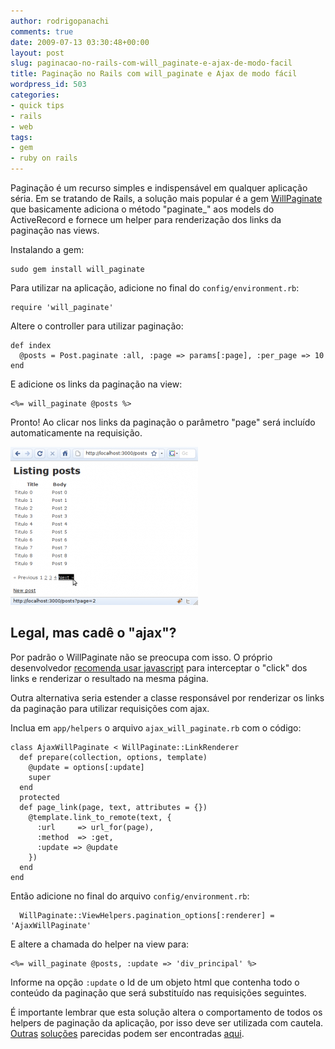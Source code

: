 ```yaml
---
author: rodrigopanachi
comments: true
date: 2009-07-13 03:30:48+00:00
layout: post
slug: paginacao-no-rails-com-will_paginate-e-ajax-de-modo-facil
title: Paginação no Rails com will_paginate e Ajax de modo fácil
wordpress_id: 503
categories:
- quick tips
- rails
- web
tags:
- gem
- ruby on rails
---
```


Paginação é um recurso simples e indispensável em qualquer aplicação séria. Em se tratando de Rails, a solução mais popular é a gem [WillPaginate](http://github.com/mislav/will_paginate/tree/master) que basicamente adiciona o método "paginate_" aos models do ActiveRecord e fornece um helper para renderização dos links da paginação nas views.

Instalando a gem:

    
    sudo gem install will_paginate


Para utilizar na aplicação, adicione no final do `config/environment.rb`:

    
    require 'will_paginate'


Altere o controller para utilizar paginação:

    
    def index
      @posts = Post.paginate :all, :page => params[:page], :per_page => 10
    end


E adicione os links da paginação na view:

    
    <%= will_paginate @posts %>


Pronto! Ao clicar nos links da paginação o parâmetro "page" será incluído automaticamente na requisição.

[![](/images/uploads/2009/07/posts-300x253.png)](/images/uploads/2009/07/posts.png)


## Legal, mas cadê o "ajax"?


Por padrão o WillPaginate não se preocupa com isso. O próprio desenvolvedor [recomenda usar javascript](http://wiki.github.com/mislav/will_paginate/ajax-pagination) para interceptar o "click" dos links e renderizar o resultado na mesma página.

Outra alternativa seria estender a classe responsável por renderizar os links da paginação para utilizar requisições com ajax.

Inclua em `app/helpers` o arquivo `ajax_will_paginate.rb` com o código:

    
    class AjaxWillPaginate < WillPaginate::LinkRenderer
      def prepare(collection, options, template)
        @update = options[:update]
        super
      end
      protected
      def page_link(page, text, attributes = {})
        @template.link_to_remote(text, {
          :url     => url_for(page),
          :method  => :get,
          :update => @update
        })
      end
    end


Então adicione no final do arquivo `config/environment.rb`:

    
      WillPaginate::ViewHelpers.pagination_options[:renderer] = 'AjaxWillPaginate'


E altere a chamada do helper na view para:

    
    <%= will_paginate @posts, :update => 'div_principal' %>


Informe na opção `:update` o Id de um objeto html que contenha todo o conteúdo da paginação que será substituído nas requisições seguintes.

É importante lembrar que esta solução altera o comportamento de todos os helpers de paginação da aplicação, por isso deve ser utilizada com cautela. [Outras](http://www.botvector.net/2008/08/willpaginate-on-ajax.html) [soluções](http://weblog.redlinesoftware.com/2008/1/30/willpaginate-and-remote-links) parecidas podem ser encontradas [aqui](http://www.google.com.br/search?q=ajax+will+paginate).
